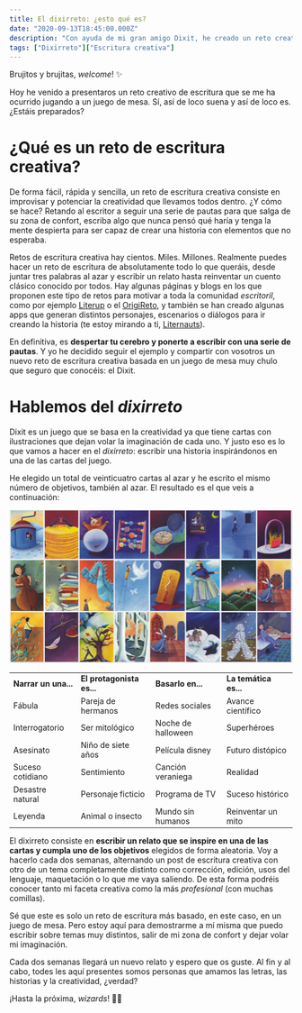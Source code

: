 ```yaml
---
title: El dixirreto: ¿esto qué es?
date: "2020-09-13T18:45:00.000Z"
description: "Con ayuda de mi gran amigo Dixit, he creado un reto creativo que estoy deseando enseñarte."
tags: ["Dixirreto"]["Escritura creativa"]
---
```


Brujitos y brujitas, _welcome_! ✨

Hoy he venido a presentaros un reto creativo de escritura que se me ha ocurrido jugando a un juego de mesa. Sí, así de loco suena y así de loco es. ¿Estáis preparados?


# ¿Qué es un reto de escritura creativa?

De forma fácil, rápida y sencilla, un reto de escritura creativa consiste en improvisar y potenciar la creatividad que llevamos todos dentro. ¿Y cómo se hace? Retando al escritor a seguir una serie de pautas para que salga de su zona de confort, escriba algo que nunca pensó qué haría y tenga la mente despierta para ser capaz de crear una historia con elementos que no esperaba.

Retos de escritura creativa hay cientos. Miles. Millones. Realmente puedes hacer un reto de escritura de absolutamente todo lo que queráis, desde juntar tres palabras al azar y escribir un relato hasta reinventar un cuento clásico conocido por todos. Hay algunas páginas y blogs en los que proponen este tipo de retos para motivar a toda la comunidad _escritoril_, como por ejemplo [Literup](https://blog.literup.com/52-retos-de-escritura-para-2020) o el [OrigiReto](https://nosoyadictaaloslibros.blogspot.com/2019/12/reto-de-escritura-2020-origireto.html), y también se han creado algunas apps que generan distintos personajes, escenarios o diálogos para ir creando la historia (te estoy mirando a ti, [Liternauts](https://www.literautas.com/es/apps/retos-de-escritura/)).

En definitiva, es **despertar tu cerebro y ponerte a escribir con una serie de pautas**. Y yo he decidido seguir el ejemplo y compartir con vosotros un nuevo reto de escritura creativa basada en un juego de mesa muy chulo que seguro que conocéis: el Dixit.


# Hablemos del _dixirreto_

Dixit es un juego que se basa en la creatividad ya que tiene cartas con ilustraciones que dejan volar la imaginación de cada uno. Y justo eso es lo que vamos a hacer en el _dixirreto_: escribir una historia inspirándonos en una de las cartas del juego.

He elegido un total de veinticuatro cartas al azar y he escrito el mismo número de objetivos, también al azar. El resultado es el que veis a continuación:

![Cartas de Dixit elegidas aleatoriamente para este reto.](./Cartas_dixit.jpg)

<table>
  <tr>
   <td><strong>Narrar un una...</strong>
   </td>
   <td><strong>El protagonista es...</strong>
   </td>
   <td><strong>Basarlo en...</strong>
   </td>
   <td><strong>La temática es...</strong>
   </td>
  </tr>
  <tr>
   <td>Fábula
   </td>
   <td>Pareja de hermanos
   </td>
   <td>Redes sociales
   </td>
   <td>Avance científico
   </td>
  </tr>
  <tr>
   <td>Interrogatorio
   </td>
   <td>Ser mitológico
   </td>
   <td>Noche de halloween
   </td>
   <td>Superhéroes
   </td>
  </tr>
  <tr>
   <td>Asesinato
   </td>
   <td>Niño de siete años
   </td>
   <td>Película disney
   </td>
   <td>Futuro distópico
   </td>
  </tr>
  <tr>
   <td>Suceso cotidiano
   </td>
   <td>Sentimiento
   </td>
   <td>Canción veraniega
   </td>
   <td>Realidad
   </td>
  </tr>
  <tr>
   <td>Desastre natural
   </td>
   <td>Personaje ficticio
   </td>
   <td>Programa de TV
   </td>
   <td>Suceso histórico
   </td>
  </tr>
  <tr>
   <td>Leyenda
   </td>
   <td>Animal o insecto
   </td>
   <td>Mundo sin humanos
   </td>
   <td>Reinventar un mito
   </td>
  </tr>
</table>



El dixirreto consiste en **escribir un relato que se inspire en una de las cartas y cumpla uno de los objetivos** elegidos de forma aleatoria. Voy a hacerlo cada dos semanas, alternando un post de escritura creativa con otro de un tema completamente distinto como corrección, edición, usos del lenguaje, maquetación o lo que me vaya saliendo. De esta forma podréis conocer tanto mi faceta creativa como la más _profesional_ (con muchas comillas).

Sé que este es solo un reto de escritura más basado, en este caso, en un juego de mesa. Pero estoy aquí para demostrarme a mí misma que puedo escribir sobre temas muy distintos, salir de mi zona de confort y dejar volar mi imaginación. 

Cada dos semanas llegará un nuevo relato y espero que os guste. Al fin y al cabo, todes les aquí presentes somos personas que amamos las letras, las historias y la creatividad, ¿verdad?

¡Hasta la próxima, _wizards_! 🧙‍♀️
